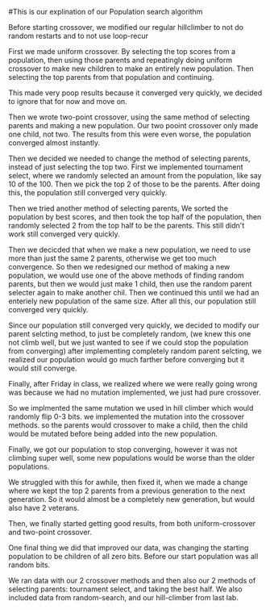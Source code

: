 #This is our explination of our Population search algorithm

Before starting crossover, we modified our regular hillclimber to not do random restarts and to not use loop-recur


First we made uniform crossover. By selecting the top scores from a population, then using those parents and repeatingly doing uniform crossover to make new children to make an entirely new population. Then selecting the top parents from that population and continuing.

This made very poop results because it converged very quickly, we decided to ignore that for now and move on.

Then we wrote two-point crossover, using the same method of selecting parents and making a new population. 
Our two pooint crossover only made one child, not two.
The results from this were even worse, the population converged almost instantly.

Then we decided we needed to change the method of selecting parents, instead of just selecting the top two. 
First we implemented tournament select, where we randomly selected an amount from the population, like say 10 of the 100.  Then we pick the top 2 of those to be the parents.    After doing this, the population still converged very quickly. 

Then we tried another method of selecting parents,
We sorted the population by best scores, and then took the top half of the population, then randomly selected 2 from the top half to be the parents. This still didn't work still converged very quickly.


Then we decicded that when we make a new population, we need to use more than just the same 2 parents, otherwise we get too much convergence.   So then we redesigned our method of making a new population, we would use one of the above methods of finding random parents, but then we would just make 1 child, then use the random parent selecter again to make another chil. Then we continued this until we had an enteriely new population of the same size.
After all this, our population still converged very quickly.

Since our population still converged very quickly, we decided to modify our parent selcting method, to just be completely random,  (we knew this one not climb well, but we just wanted to see if we could stop the population from converging)  after implementing completely random parent selcting, we realized our population would go much farther before converging but it would still converge.



Finally, after Friday in class, we realized where we were really going wrong was because we had no mutation implemented, we just had pure crossover.


So we implmented the same mutation we used in hill climber which would randomly flip 0-3 bits. 
we implemented the mutation into the crossover methods. so the parents would crossover to make a child, then the child would be mutated before being added into the new population.

Finally, we got our population to stop converging, however it was not climbing super well, some new populations would be worse than the older populations.

We struggled with this for awhile, then fixed it, when we made a change where we kept the top 2 parents from a previous generation to the next generation. So it would almost be a completely new generation, but would also have 2 veterans.

Then, we finally started getting good results, from both uniform-crossover and two-point crossover.

One final thing we did that improved our data, was changing the starting population to be children of all zero bits. Before our start population was all random bits.

We ran data with our 2 crossover methods and then also our 2 methods of selecting parents: tournament select, and taking the best half.  We also included data from random-search, and our hill-climber from last lab.
